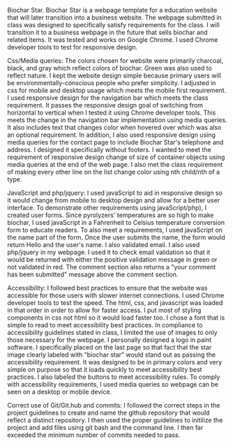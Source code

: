 Biochar Star.
Biochar Star is a webpage template for a education website that will later transition into a business website. The webpage submitted in class was designed to specifically satisfy requirements for the class. I will transition it to a business webpage in the future that sells biochar and related items. It was tested and works on Google Chrome. I used Chrome developer tools to test for responsive design.

Css/Media queries: The colors chosen for website were primarily charcoal, black, and gray which reflect colors of biochar. Green was also used to reflect nature. I kept the website design simple because primary users will be environmentally-conscious people who prefer simplicity. I adjusted in css for mobile and desktop usage which meets the mobile first requirement. I used responsive design for the navigation bar which meets the class requirement. It passes the responsive design goal of switching from horizontal to vertical when I tested it using Chrome developer tools. This meets the change in the navigation bar implementation using media queries. It also includes text that changes color when hovered over which was also an optional requirement.
In addition, I also used responsive design using media queries for the contact page to include Biochar Star's telephone and address. I designed it specifically without footers. I wanted to meet the requirement of responsive design change of size of container objects using media queries at the end of the web page. I also met the class requirement of making every other line on the list change color using nth child/nth of a type.


JavaScript and php/jquery: I used javaScript to aid in responsive design so it would change from mobile to desktop design and allow for a better user interface. To demonstrate other requirements using javaScript/php), I created user forms.  Since pyrolyzers' temperatures are so high to make biochar, I used javaScript in a  Fahrenheit to Celsius temperature conversion form to educate readers.  To  also meet a requirements, I used javaScript on the name part of the form.  Once the user submits the name, the form would return Hello and the user's name.  I also validated email.  I also used php/jquery in my webpage.  I used it to check email validation so that it would be returned with either the positive validation message in green or not validated in red. The comment section also returns a "your comment has been submitted" message above the comment section.

Accessibility: I followed best practices to ensure that the website was accessible for those users with slower internet connections.  I used Chrome developer tools to test the speed. The html, css, and javascript was loaded in that order in order to allow for faster access. I put  most of styling components in css not html so it would load faster too. I chose a font that is simple to read to meet accessibility best practices.
In compliance to accessibility guidelines stated in class, I  limited the use of images to only those necessary for the webpage. I personally designed a logo in paint software. I specifically placed on the last page so that fact that the star image clearly labeled with "biochar star" would stand out as passing the accessibility requirement. It was designed to be in primary colors and very simple on purpose so that it loads quickly to meet accessibility best practices. I also labeled the buttons to meet accessibility rules.  To comply with accessibility requirements, I used media queries so webpage can be seen on a desktop or mobile device.


Correct use of Git/Git.hub and commits:  I followed the correct steps in the project guidelines to create and name the github repository that would reflect a distinct repository.  I then used the proper guidelines to initilize the project and add files using git bash and the command line.  I then far exceeded the minimum number of commits needed to pass.    
